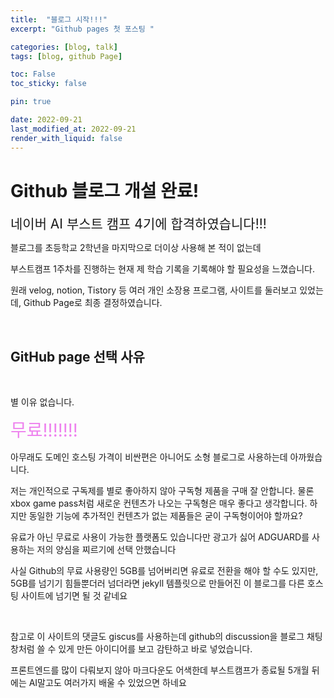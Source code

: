 ```yaml
---
title:  "블로그 시작!!!"
excerpt: "Github pages 첫 포스팅 "

categories: [blog, talk]
tags: [blog, github Page]

toc: False
toc_sticky: false

pin: true

date: 2022-09-21
last_modified_at: 2022-09-21
render_with_liquid: false
---
```


# Github 블로그 개설 완료!


<span style="font-size:150%"> 네이버 AI 부스트 캠프 4기에 합격하였습니다!!!</span>

블로그를 초등학교 2학년을 마지막으로 더이상 사용해 본 적이 없는데

부스트캠프 1주차를 진행하는 현재 제 학습 기록을 기록해야 할 필요성을 느꼈습니다. 

원래 velog, notion, Tistory 등 여러 개인 소장용 프로그램, 사이트를 둘러보고 있었는데, Github Page로 최종 결정하였습니다.

</br>

## GitHub page 선택 사유

</br>

별 이유 없습니다.

<span style="font-size:200%; color:#EE82EE"> 무료!!!!!!! </span>

아무래도 도메인 호스팅 가격이 비싼편은 아니어도 소형 블로그로 사용하는데 아까웠습니다.

저는 개인적으로 구독제를 별로 좋아하지 않아 구독형 제품을 구매 잘 안합니다. 물론 xbox game pass처럼 새로운 컨텐츠가 나오는 구독형은 매우 좋다고 생각합니다. 하지만 동일한 기능에 추가적인 컨텐츠가 없는 제품들은 굳이 구독형이어야 할까요?

유료가 아닌 무료로 사용이 가능한 플랫폼도 있습니다만 광고가 싫어 ADGUARD를 사용하는 저의 양심을 찌르기에 선택 안했습니다

사실 Github의 무료 사용량인 5GB를 넘어버리면 유료로 전환을 해야 할 수도 있지만, 5GB를 넘기기 힘들뿐더러 넘더라면 jekyll 템플릿으로 만들어진 이 블로그를 다른 호스팅 사이트에 넘기면 될 것 같네요

</br>

참고로 이 사이트의 댓글도 giscus를 사용하는데 github의 discussion을 블로그 채팅창처럼 쓸 수 있게 만든 아이디어를 보고 감탄하고 바로 넣었습니다.

프론트엔드를 많이 다뤄보지 않아 마크다운도 어색한데 부스트캠프가 종료될 5개월 뒤에는 AI말고도 여러가지 배울 수 있었으면 하네요